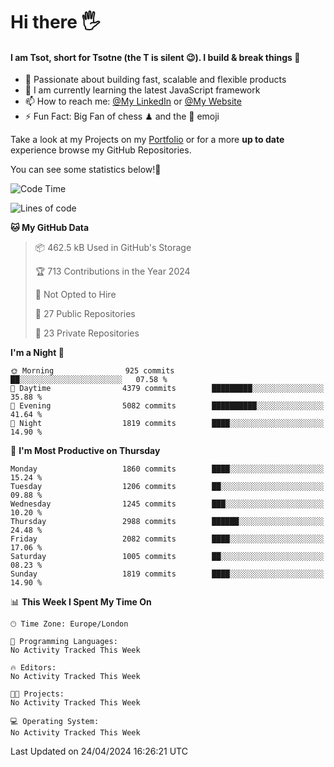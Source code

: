# Hi there :raised_hand_with_fingers_splayed:
#### I am Tsot, short for Tsotne (the T is silent :wink:). I build & break things :space_invader:
- :telescope: Passionate about building fast, scalable and flexible products
- :seedling: I am currently learning the latest JavaScript framework 
- :mailbox: How to reach me: [@My LinkedIn](https://www.linkedin.com/in/tsotne-gvadzabia/) or [@My Website](https://tsotne.co.uk/contact)
- :zap: Fun Fact: Big Fan of chess ♟ and the 👾 emoji

Take a look at my Projects on my [Portfolio](https://tsotne.co.uk/) or for a more **up to date** experience browse my GitHub Repositories.

You can see some statistics below!:space_invader:
<!--START_SECTION:waka-->
![Code Time](http://img.shields.io/badge/Code%20Time-761%20hrs%202%20mins-blue)

![Lines of code](https://img.shields.io/badge/From%20Hello%20World%20I%27ve%20Written-5.6%20million%20lines%20of%20code-blue)

**🐱 My GitHub Data** 

> 📦 462.5 kB Used in GitHub's Storage 
 > 
> 🏆 713 Contributions in the Year 2024
 > 
> 🚫 Not Opted to Hire
 > 
> 📜 27 Public Repositories 
 > 
> 🔑 23 Private Repositories 
 > 
**I'm a Night 🦉** 

```text
🌞 Morning                925 commits         ██░░░░░░░░░░░░░░░░░░░░░░░   07.58 % 
🌆 Daytime                4379 commits        █████████░░░░░░░░░░░░░░░░   35.88 % 
🌃 Evening                5082 commits        ██████████░░░░░░░░░░░░░░░   41.64 % 
🌙 Night                  1819 commits        ████░░░░░░░░░░░░░░░░░░░░░   14.90 % 
```
📅 **I'm Most Productive on Thursday** 

```text
Monday                   1860 commits        ████░░░░░░░░░░░░░░░░░░░░░   15.24 % 
Tuesday                  1206 commits        ██░░░░░░░░░░░░░░░░░░░░░░░   09.88 % 
Wednesday                1245 commits        ███░░░░░░░░░░░░░░░░░░░░░░   10.20 % 
Thursday                 2988 commits        ██████░░░░░░░░░░░░░░░░░░░   24.48 % 
Friday                   2082 commits        ████░░░░░░░░░░░░░░░░░░░░░   17.06 % 
Saturday                 1005 commits        ██░░░░░░░░░░░░░░░░░░░░░░░   08.23 % 
Sunday                   1819 commits        ████░░░░░░░░░░░░░░░░░░░░░   14.90 % 
```


📊 **This Week I Spent My Time On** 

```text
🕑︎ Time Zone: Europe/London

💬 Programming Languages: 
No Activity Tracked This Week

🔥 Editors: 
No Activity Tracked This Week

🐱‍💻 Projects: 
No Activity Tracked This Week

💻 Operating System: 
No Activity Tracked This Week
```


 Last Updated on 24/04/2024 16:26:21 UTC
<!--END_SECTION:waka-->
